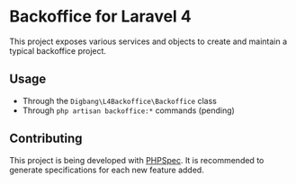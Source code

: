 Backoffice for Laravel 4
========================

This project exposes various services and objects to create and maintain a typical backoffice project.

## Usage
* Through the `Digbang\L4Backoffice\Backoffice` class
* Through `php artisan backoffice:*` commands (pending)

## Contributing
This project is being developed with [PHPSpec](http://phpspec.net).
It is recommended to generate specifications for each new feature added.